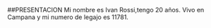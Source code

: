 ##PRESENTACION
Mi nombre es Ivan Rossi,tengo 20  años.
Vivo en Campana y mi numero de legajo es 11781.
